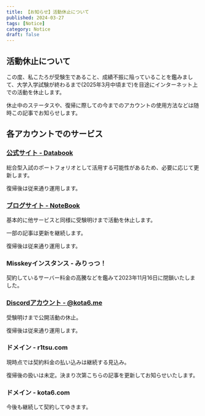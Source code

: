 ```yaml
---
title: 【お知らせ】活動休止について
published: 2024-03-27
tags: [Notice]
category: Notice
draft: false
---
```


## 活動休止について

この度、私こたろが受験生であること、成績不振に陥っていることを鑑みまして、大学入学試験が終わるまで(2025年3月中頃まで)を目途にインターネット上での活動を休止します。

休止中のステータスや、復帰に際しての今までのアカウントの使用方法などは随時この記事でお知らせします。

## 各アカウントでのサービス

### [公式サイト - Databook](https://kota6.me/)

総合型入試のポートフォリオとして活用する可能性があるため、必要に応じて更新します。

復帰後は従来通り運用します。

### [ブログサイト - NoteBook](https://note.kota6.me/)

基本的に他サービスと同様に受験明けまで活動を休止します。

一部の記事は更新を継続します。

復帰後は従来通り運用します。

### Misskeyインスタンス - みりっつ！

契約しているサーバー料金の高騰などを鑑みて2023年11月16日に閉鎖いたしました。

### [Discordアカウント - @kota6.me](https://discord.com/users/716343156513439845)

受験明けまで公開活動の休止。

復帰後は従来通り運用します。

### ドメイン - r1tsu.com

現時点では契約料金の払い込みは継続する見込み。

復帰後の扱いは未定。決まり次第こちらの記事を更新してお知らせいたします。

### ドメイン - kota6.com

今後も継続して契約してゆきます。